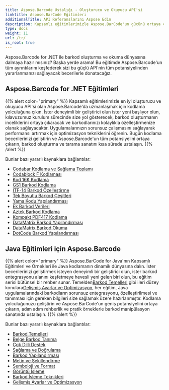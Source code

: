 ```yaml
---
title: Aspose.Barcode Ustalığı - Oluşturucu ve Okuyucu API'si
linktitle: Aspose.BarCode Eğitimleri
additionalTitle: API Referanslarını Aspose Edin
description: Kapsamlı eğitimlerimizle Aspose.BarCode'un gücünü ortaya çıkarın. Barkodları zahmetsizce oluşturmayı, özelleştirmeyi ve optimize etmeyi adım adım öğrenin.
type: docs
weight: 11
url: /tr/
is_root: true
---
```


Aspose.Barcode for .NET ile barkod oluşturma ve okuma dünyasına dalmaya hazır mısınız? Başka yerde arama! Bu eğitimde Aspose.Barcode'un tüm ayrıntılarını keşfederek sizi bu güçlü API'nin tüm potansiyelinden yararlanmanızı sağlayacak becerilerle donatacağız.


## Aspose.Barcode for .NET Eğitimleri
{{% alert color="primary" %}}
Kapsamlı eğitimlerimizle en iyi oluşturucu ve okuyucu API'si olan Aspose.Barcode'da uzmanlaşmak için kodlama yolculuğuna çıkın. İster deneyimli bir geliştirici olun ister yeni başlıyor olun, kılavuzumuz kurulum sürecinde size yol gösterecek, barkod oluşturmanın inceliklerini ortaya çıkaracak ve barkodlarınızı kolaylıkla özelleştirmenize olanak sağlayacaktır. Uygulamalarınızın sorunsuz çalışmasını sağlayarak performansı artırmak için optimizasyon tekniklerini öğrenin. Bugün kodlama becerilerinizi geliştirin ve Aspose.Barcode'un tüm potansiyelini ortaya çıkarın, barkod oluşturma ve tarama sanatını kısa sürede ustalaşın.
{{% /alert %}}

Bunlar bazı yararlı kaynaklara bağlantılar:
 
- [Codabar Kodlama ve Sağlama Toplamı](./net/codabar-encoding-and-checksum/)
- [Codablock F Kodlaması](./net/codablock-f-encoding/)
- [Kod 16K Kodlama](./net/code-16k-encoding/)
- [GS1 Barkod Kodlama](./net/gs1-barcode-encoding/)
- [ITF-14 Barkod Özelleştirme](./net/itf-14-barcode-customization/)
- [Tek Boyutlu Barkod Çeşitleri](./net/one-dimensional-barcode-types/)
- [Yama Kodu Yapılandırması](./net/patch-code-configuration/)
- [Ek Barkod Verileri](./net/supplemental-barcode-data/)
- [Aztek Barkod Kodlama](./net/aztec-barcode-encoding/)
- [Kompakt PDF417 Kodlama](./net/compact-pdf417-encoding/)
- [DataMatrix Barkod Yapılandırması](./net/datamatrix-barcode-configuration/)
- [DataMatrix Barkod Okuma](./net/datamatrix-barcode-reading/)
- [DotCode Barkod Yapılandırması](./net/dotcode-barcode-configuration/)



## Java Eğitimleri için Aspose.Barcode
{{% alert color="primary" %}}
 Aspose.BarCode for Java'nın Kapsamlı Eğitimleri ve Örnekleri ile Java kodlamanın dinamik dünyasına dalın. İster becerilerinizi geliştirmek isteyen deneyimli bir geliştirici olun, ister barkod entegrasyonu alanını keşfetmeye hevesli yeni gelen biri olun, bu eğitim serisi bütünsel bir rehber sunar. Temelden[Barkod Temelleri](./java/barcode-basics/) gibi ileri düzey konulara[Gelişmiş Ayarlar ve Optimizasyon](./java/advanced-settings-and-optimization/), her eğitim, Java uygulamalarındaki barkodların sorunsuz entegrasyonu, özelleştirilmesi ve tanınması için gereken bilgileri size sağlamak üzere hazırlanmıştır. Kodlama yolculuğunuzu geliştirin ve Aspose.BarCode'un geniş potansiyelini ortaya çıkarın, adım adım rehberlik ve pratik örneklerle barkod manipülasyon sanatında ustalaşın.
{{% /alert %}}

Bunlar bazı yararlı kaynaklara bağlantılar:

- [Barkod Temelleri](./java/barcode-basics/)
- [Belge Barkod Tanıma](./java/document-barcode-recognition/)
- [Çok Dilli Destek](./java/multilingual-support/)
- [Sağlama ve Doğrulama](./java/checksum-and-validation/)
- [Barkod Yapılandırması](./java/barcode-configuration/)
- [Metin ve Şekillendirme](./java/text-and-styling/)
- [Semboloji ve Format](./java/symbology-and-format/)
- [Görüntü İşleme](./java/image-manipulation/)
- [Barkod İşleme Teknikleri](./java/barcode-rendering-techniques/)
- [Gelişmiş Ayarlar ve Optimizasyon](./java/advanced-settings-and-optimization/)
